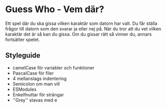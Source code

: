 # Guess Who - Vem där?
Ett spel där du ska gissa vilken karaktär som datorn har valt. Du får ställa frågor till datorn som den svarar ja eller nej på. När du tror att du vet vilken karaktär det är så kan du gissa. Om du gissar rätt så vinner du, annars fortsätter spelet. 

## Styleguide
* camelCase för variabler och funktioner
* PascalCase för filer
* 4 mellanslags indentering
* Semicolon om man vill
* ESModules
* Enkelfnuttar för strängar
* ''Grey'' stavas med e
